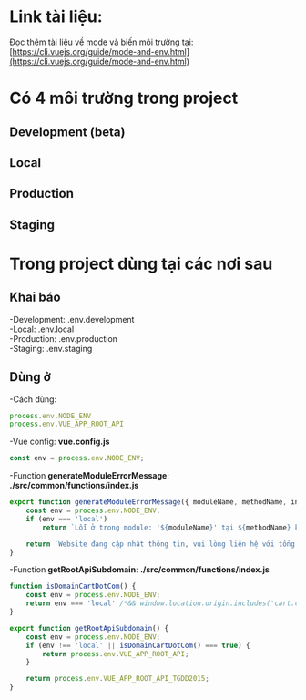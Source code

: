 # Link tài liệu:
Đọc thêm tài liệu về mode và biến môi trường tại: [https://cli.vuejs.org/guide/mode-and-env.html](https://cli.vuejs.org/guide/mode-and-env.html)
# Có 4 môi trường trong project
## Development (beta)
## Local
## Production
## Staging
# Trong project dùng tại các nơi sau
## Khai báo
-Development: .env.development\
-Local: .env.local\
-Production: .env.production\
-Staging: .env.staging
## Dùng ở
-Cách dùng:
```javascript
process.env.NODE_ENV
process.env.VUE_APP_ROOT_API
```
-Vue config: __vue.config.js__
```javascript
const env = process.env.NODE_ENV;
```
-Function __generateModuleErrorMessage__: __./src/common/functions/index.js__
```javascript
export function generateModuleErrorMessage({ moduleName, methodName, info }) {
    const env = process.env.NODE_ENV;
    if (env === 'local')
        return `Lỗi ở trong module: '${moduleName}' tại ${methodName} khi ${info}`;

    return `Website đang cập nhật thông tin, vui lòng liên hệ với tổng đài ${window.isTGDD === false ? storeType.DMX.hotlineFormatStr : storeType.TGDD.hotlineFormatStr } để được hỗ trợ.`
}
```
-Function __getRootApiSubdomain__: __./src/common/functions/index.js__
```javascript
function isDomainCartDotCom() {
    const env = process.env.NODE_ENV;
    return env === 'local' /*&& window.location.origin.includes('cart.com') === true*/ && isEmptyOrNil(process.env.VUE_APP_ROOT_API_TGDD2015) === false;
}

export function getRootApiSubdomain() {
    const env = process.env.NODE_ENV;
    if (env !== 'local' || isDomainCartDotCom() === true) {
        return process.env.VUE_APP_ROOT_API;
    }

    return process.env.VUE_APP_ROOT_API_TGDD2015;
}
```
